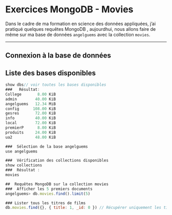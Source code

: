 # Exercices MongoDB - Movies

Dans le cadre de ma formation en science des données appliquées, j’ai pratiqué quelques requêtes MongoDB , aujourdhui, nous allons faire de même sur ma base de données `angelguems` avec la collection `movies`.

---

##  Connexion à la base de données

##  Liste des bases disponibles
```javascript
show dbs// voir toutes les bases disponibles
###   Résultat:
College       8.00 KiB
admin        40.00 KiB
angelguems   12.34 MiB
config      108.00 KiB
gesres       72.00 KiB
info         40.00 KiB
local        72.00 KiB
premierP      8.00 KiB
produits     24.00 KiB
ua2          48.00 KiB

###  Sélection de la base angelguems
use angelguems

###  Vérification des collections disponibles
show collections
###  Résultat :
movies

##  Requêtes MongoDB sur la collection movies
###  Afficher les 5 premiers documents
angelguems> db.movies.find().limit(5)

### Lister tous les titres de films
db.movies.find({}, { title: 1, _id: 0 }) // Récupérer uniquement les titres des films sans afficher l’ID.


